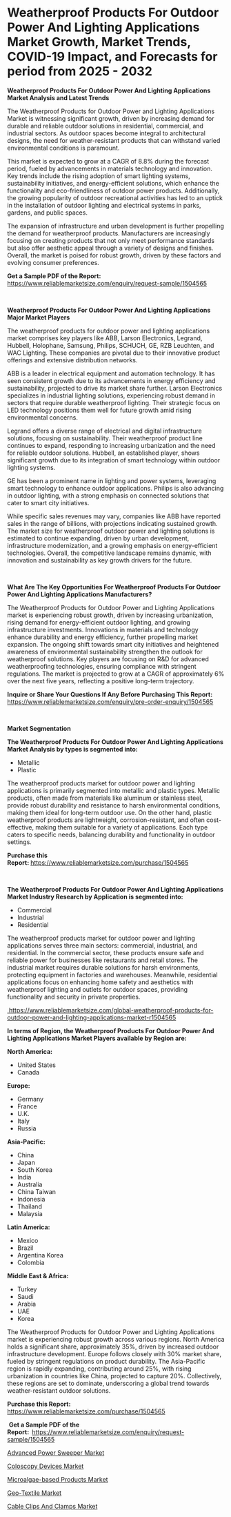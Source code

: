 <p><h1>Weatherproof Products For Outdoor Power And Lighting Applications Market Growth, Market Trends, COVID-19 Impact, and Forecasts for period from 2025 - 2032</h1></p><p><strong>Weatherproof Products For Outdoor Power And Lighting Applications Market Analysis and Latest Trends</strong></p>
<p><p>The Weatherproof Products for Outdoor Power and Lighting Applications Market is witnessing significant growth, driven by increasing demand for durable and reliable outdoor solutions in residential, commercial, and industrial sectors. As outdoor spaces become integral to architectural designs, the need for weather-resistant products that can withstand varied environmental conditions is paramount. </p><p>This market is expected to grow at a CAGR of 8.8% during the forecast period, fueled by advancements in materials technology and innovation. Key trends include the rising adoption of smart lighting systems, sustainability initiatives, and energy-efficient solutions, which enhance the functionality and eco-friendliness of outdoor power products. Additionally, the growing popularity of outdoor recreational activities has led to an uptick in the installation of outdoor lighting and electrical systems in parks, gardens, and public spaces.</p><p>The expansion of infrastructure and urban development is further propelling the demand for weatherproof products. Manufacturers are increasingly focusing on creating products that not only meet performance standards but also offer aesthetic appeal through a variety of designs and finishes. Overall, the market is poised for robust growth, driven by these factors and evolving consumer preferences.</p></p>
<p><strong>Get a Sample PDF of the Report:&nbsp;</strong> <a href="https://www.reliablemarketsize.com/enquiry/request-sample/1504565?utm_campaign=1991&utm_medium=2&utm_source=Github&utm_content=ia&utm_term=23032025&utm_id=weatherproof-products-for-outdoor-power-and-lighting-applications">https://www.reliablemarketsize.com/enquiry/request-sample/1504565</a></p>
<p>&nbsp;</p>
<p><strong>Weatherproof Products For Outdoor Power And Lighting Applications Major Market Players</strong></p>
<p><p>The weatherproof products for outdoor power and lighting applications market comprises key players like ABB, Larson Electronics, Legrand, Hubbell, Holophane, Samsung, Philips, SCHUCH, GE, RZB Leuchten, and WAC Lighting. These companies are pivotal due to their innovative product offerings and extensive distribution networks.</p><p>ABB is a leader in electrical equipment and automation technology. It has seen consistent growth due to its advancements in energy efficiency and sustainability, projected to drive its market share further. Larson Electronics specializes in industrial lighting solutions, experiencing robust demand in sectors that require durable weatherproof lighting. Their strategic focus on LED technology positions them well for future growth amid rising environmental concerns.</p><p>Legrand offers a diverse range of electrical and digital infrastructure solutions, focusing on sustainability. Their weatherproof product line continues to expand, responding to increasing urbanization and the need for reliable outdoor solutions. Hubbell, an established player, shows significant growth due to its integration of smart technology within outdoor lighting systems.</p><p>GE has been a prominent name in lighting and power systems, leveraging smart technology to enhance outdoor applications. Philips is also advancing in outdoor lighting, with a strong emphasis on connected solutions that cater to smart city initiatives.</p><p>While specific sales revenues may vary, companies like ABB have reported sales in the range of billions, with projections indicating sustained growth. The market size for weatherproof outdoor power and lighting solutions is estimated to continue expanding, driven by urban development, infrastructure modernization, and a growing emphasis on energy-efficient technologies. Overall, the competitive landscape remains dynamic, with innovation and sustainability as key growth drivers for the future.</p></p>
<p>&nbsp;</p>
<p><strong>What Are The Key Opportunities For Weatherproof Products For Outdoor Power And Lighting Applications Manufacturers?</strong></p>
<p><p>The Weatherproof Products for Outdoor Power and Lighting Applications market is experiencing robust growth, driven by increasing urbanization, rising demand for energy-efficient outdoor lighting, and growing infrastructure investments. Innovations in materials and technology enhance durability and energy efficiency, further propelling market expansion. The ongoing shift towards smart city initiatives and heightened awareness of environmental sustainability strengthen the outlook for weatherproof solutions. Key players are focusing on R&D for advanced weatherproofing technologies, ensuring compliance with stringent regulations. The market is projected to grow at a CAGR of approximately 6% over the next five years, reflecting a positive long-term trajectory.</p></p>
<p><strong>Inquire or Share Your Questions If Any Before Purchasing This Report:</strong> <a href="https://www.reliablemarketsize.com/enquiry/pre-order-enquiry/1504565?utm_campaign=1991&utm_medium=2&utm_source=Github&utm_content=ia&utm_term=23032025&utm_id=weatherproof-products-for-outdoor-power-and-lighting-applications">https://www.reliablemarketsize.com/enquiry/pre-order-enquiry/1504565</a></p>
<p>&nbsp;</p>
<p><strong>Market Segmentation</strong></p>
<p><strong>The Weatherproof Products For Outdoor Power And Lighting Applications Market Analysis by types is segmented into:</strong></p>
<p><ul><li>Metallic</li><li>Plastic</li></ul></p>
<p><p>The weatherproof products market for outdoor power and lighting applications is primarily segmented into metallic and plastic types. Metallic products, often made from materials like aluminum or stainless steel, provide robust durability and resistance to harsh environmental conditions, making them ideal for long-term outdoor use. On the other hand, plastic weatherproof products are lightweight, corrosion-resistant, and often cost-effective, making them suitable for a variety of applications. Each type caters to specific needs, balancing durability and functionality in outdoor settings.</p></p>
<p><strong>Purchase this Report:&nbsp;</strong><a href="https://www.reliablemarketsize.com/purchase/1504565?utm_campaign=1991&utm_medium=2&utm_source=Github&utm_content=ia&utm_term=23032025&utm_id=weatherproof-products-for-outdoor-power-and-lighting-applications">https://www.reliablemarketsize.com/purchase/1504565</a></p>
<p>&nbsp;</p>
<p><strong>The Weatherproof Products For Outdoor Power And Lighting Applications Market Industry Research by Application is segmented into:</strong></p>
<p><ul><li>Commercial</li><li>Industrial</li><li>Residential</li></ul></p>
<p><p>The weatherproof products market for outdoor power and lighting applications serves three main sectors: commercial, industrial, and residential. In the commercial sector, these products ensure safe and reliable power for businesses like restaurants and retail stores. The industrial market requires durable solutions for harsh environments, protecting equipment in factories and warehouses. Meanwhile, residential applications focus on enhancing home safety and aesthetics with weatherproof lighting and outlets for outdoor spaces, providing functionality and security in private properties.</p></p>
<p><a href="https://www.reliablemarketsize.com/global-weatherproof-products-for-outdoor-power-and-lighting-applications-market-r1504565?utm_campaign=1991&utm_medium=2&utm_source=Github&utm_content=ia&utm_term=23032025&utm_id=weatherproof-products-for-outdoor-power-and-lighting-applications">&nbsp;https://www.reliablemarketsize.com/global-weatherproof-products-for-outdoor-power-and-lighting-applications-market-r1504565</a></p>
<p><strong>In terms of Region, the Weatherproof Products For Outdoor Power And Lighting Applications Market Players available by Region are:</strong></p>
<p>
    <p> <strong> North America: </strong>
        <ul>
            <li>United States</li>
            <li>Canada</li>
        </ul>
        </p> 
    <p> <strong> Europe: </strong>
        <ul>
            <li>Germany</li>
            <li>France</li>
            <li>U.K.</li>
            <li>Italy</li>
            <li>Russia</li>
        </ul>
        </p> 
    <p> <strong> Asia-Pacific: </strong>
        <ul>
            <li>China</li>
            <li>Japan</li>
            <li>South Korea</li>
            <li>India</li>
            <li>Australia</li>
            <li>China Taiwan</li>
            <li>Indonesia</li>
            <li>Thailand</li>
            <li>Malaysia</li>
        </ul>
        </p> 
    <p> <strong> Latin America: </strong>
        <ul>
            <li>Mexico</li>
            <li>Brazil</li>
            <li>Argentina Korea</li>
            <li>Colombia</li>
        </ul>
        </p> 
    <p> <strong> Middle East & Africa: </strong>
        <ul>
            <li>Turkey</li>
            <li>Saudi</li>
            <li>Arabia</li>
            <li>UAE</li>
            <li>Korea</li>
        </ul>
    </p>
    </p>
<p><p>The Weatherproof Products for Outdoor Power and Lighting Applications market is experiencing robust growth across various regions. North America holds a significant share, approximately 35%, driven by increased outdoor infrastructure development. Europe follows closely with 30% market share, fueled by stringent regulations on product durability. The Asia-Pacific region is rapidly expanding, contributing around 25%, with rising urbanization in countries like China, projected to capture 20%. Collectively, these regions are set to dominate, underscoring a global trend towards weather-resistant outdoor solutions.</p></p>
<p><strong>Purchase this Report: </strong><a href="https://www.reliablemarketsize.com/purchase/1504565?utm_campaign=1991&utm_medium=2&utm_source=Github&utm_content=ia&utm_term=23032025&utm_id=weatherproof-products-for-outdoor-power-and-lighting-applications">https://www.reliablemarketsize.com/purchase/1504565</a></p>
<p>&nbsp;<strong>Get a Sample PDF of the Report:&nbsp;&nbsp;</strong><a href="https://www.reliablemarketsize.com/enquiry/request-sample/1504565?utm_campaign=1991&utm_medium=2&utm_source=Github&utm_content=ia&utm_term=23032025&utm_id=weatherproof-products-for-outdoor-power-and-lighting-applications">https://www.reliablemarketsize.com/enquiry/request-sample/1504565</a></p>
<p><strong></strong></p>
<p><p><a href="https://github.com/haagarocapmj/Market-Research-Report-List-1/blob/main/advanced-power-sweeper-market.md?utm_campaign=1991&utm_medium=2&utm_source=Github&utm_content=ia&utm_term=23032025&utm_id=weatherproof-products-for-outdoor-power-and-lighting-applications">Advanced Power Sweeper Market</a></p><p><a href="https://github.com/countpapajwp/Market-Research-Report-List-1/blob/main/coloscopy-devices-market.md?utm_campaign=1991&utm_medium=2&utm_source=Github&utm_content=ia&utm_term=23032025&utm_id=weatherproof-products-for-outdoor-power-and-lighting-applications">Coloscopy Devices Market</a></p><p><a href="https://github.com/fallalenoswG/Market-Research-Report-List-1/blob/main/microalgae-based-products-market.md?utm_campaign=1991&utm_medium=2&utm_source=Github&utm_content=ia&utm_term=23032025&utm_id=weatherproof-products-for-outdoor-power-and-lighting-applications">Microalgae-based Products Market</a></p><p><a href="https://github.com/gfellcincot4/Market-Research-Report-List-1/blob/main/geo-textile-market.md?utm_campaign=1991&utm_medium=2&utm_source=Github&utm_content=ia&utm_term=23032025&utm_id=weatherproof-products-for-outdoor-power-and-lighting-applications">Geo-Textile Market</a></p><p><a href="https://github.com/YashRP12/Market-Research-Report-List-7/blob/main/cable-clips-and-clamps-market.md?utm_campaign=1991&utm_medium=2&utm_source=Github&utm_content=ia&utm_term=23032025&utm_id=weatherproof-products-for-outdoor-power-and-lighting-applications">Cable Clips And Clamps Market</a></p></p>